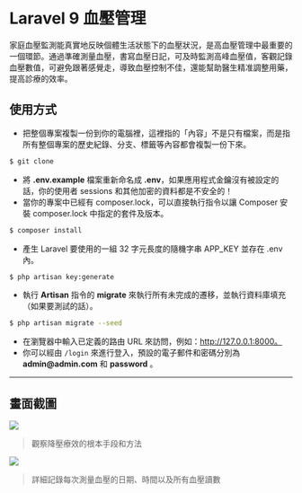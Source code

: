 # Laravel 9 血壓管理

家庭血壓監測能真實地反映個體生活狀態下的血壓狀況，是高血壓管理中最重要的一個環節。通過準確測量血壓，書寫血壓日記，可及時監測高峰血壓值，客觀記錄血壓數值，可避免跟著感覺走，導致血壓控制不佳，還能幫助醫生精准調整用藥，提高診療的效率。

## 使用方式
- 把整個專案複製一份到你的電腦裡，這裡指的「內容」不是只有檔案，而是指所有整個專案的歷史紀錄、分支、標籤等內容都會複製一份下來。
```sh
$ git clone
```
- 將 __.env.example__ 檔案重新命名成 __.env__，如果應用程式金鑰沒有被設定的話，你的使用者 sessions 和其他加密的資料都是不安全的！
- 當你的專案中已經有 composer.lock，可以直接執行指令以讓 Composer 安裝 composer.lock 中指定的套件及版本。
```sh
$ composer install
```
- 產生 Laravel 要使用的一組 32 字元長度的隨機字串 APP_KEY 並存在 .env 內。
```sh
$ php artisan key:generate
```
- 執行 __Artisan__ 指令的 __migrate__ 來執行所有未完成的遷移，並執行資料庫填充（如果要測試的話）。
```sh
$ php artisan migrate --seed
```
- 在瀏覽器中輸入已定義的路由 URL 來訪問，例如：http://127.0.0.1:8000。
- 你可以經由 `/login` 來進行登入，預設的電子郵件和密碼分別為 __admin@admin.com__ 和 __password__ 。

----

## 畫面截圖
![](https://i.imgur.com/0iAgEsX.png)
> 觀察降壓療效的根本手段和方法

![](https://i.imgur.com/FOhDSkY.png)
> 詳細記錄每次測量血壓的日期、時間以及所有血壓讀數
